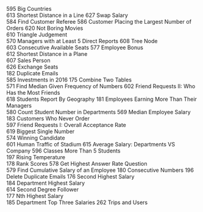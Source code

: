 595	Big Countries  
613	Shortest Distance in a Line 
627	Swap Salary  
584	Find Customer Referee 
586	Customer Placing the Largest Number of Orders 
620	Not Boring Movies	
610	Triangle Judgement	
570	Managers with at Least 5 Direct Reports	
608	Tree Node	
603	Consecutive Available Seats	
577	Employee Bonus	
612	Shortest Distance in a Plane	
607	Sales Person	
626	Exchange Seats	
182	Duplicate Emails	
585	Investments in 2016	
175	Combine Two Tables	
571	Find Median Given Frequency of Numbers
602	Friend Requests II: Who Has the Most Friends	
618	Students Report By Geography
181	Employees Earning More Than Their Managers	
580	Count Student Number in Departments	
569	Median Employee Salary
183	Customers Who Never Order	
597	Friend Requests I: Overall Acceptance Rate	
619	Biggest Single Number	
574	Winning Candidate	
601	Human Traffic of Stadium
615	Average Salary: Departments VS Company
596	Classes More Than 5 Students	
197	Rising Temperature	
178	Rank Scores	
578	Get Highest Answer Rate Question	
579	Find Cumulative Salary of an Employee
180	Consecutive Numbers	
196	Delete Duplicate Emails	
176	Second Highest Salary	
184	Department Highest Salary	
614	Second Degree Follower	
177	Nth Highest Salary	
185	Department Top Three Salaries
262	Trips and Users 
